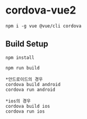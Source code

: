 # cordova-vue2
```
npm i -g vue @vue/cli cordova
```
## Build Setup
```
npm install

npm run build 

*안드로이드의 경우 
cordova build android
cordova run android

*ios의 경우 
cordova build ios
cordova run ios
```
